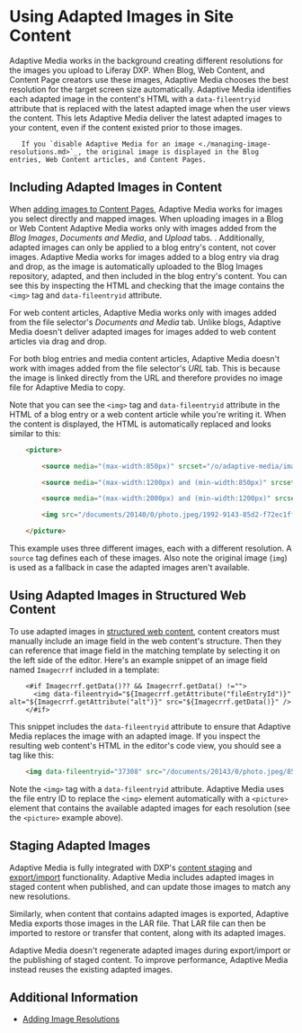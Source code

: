 # Using Adapted Images in Site Content

Adaptive Media works in the background creating different resolutions for the images you upload to Liferay DXP. When Blog, Web Content, and Content Page creators use these images, Adaptive Media chooses the best resolution for the target screen size automatically. Adaptive Media identifies each adapted image in the content's HTML with a `data-fileentryid` attribute that is replaced with the latest adapted image when the user views the content. This lets Adaptive Media deliver the latest adapted images to your content, even if the content existed prior to those images.

```note::
   If you `disable Adaptive Media for an image <./managing-image-resolutions.md>`_, the original image is displayed in the Blog entries, Web Content articles, and Content Pages.
```

## Including Adapted Images in Content

When [adding images to Content Pages](../../../../site-building/creating-pages/building-and-managing-content-pages/configuring-elements-on-content-pages.md), Adaptive Media works for images you select directly and mapped images. When uploading images in a Blog or Web Content Adaptive Media works only with images added from the _Blog Images_, _Documents and Media_, and _Upload_ tabs. . Additionally, adapted images can only be applied to a blog entry's content, not cover images. Adaptive Media works for images added to a blog entry via drag and drop, as the image is automatically uploaded to the Blog Images repository, adapted, and then included in the blog entry's content. You can see this by inspecting the HTML and checking that the image contains the `<img>` tag and `data-fileentryid` attribute.

For web content articles, Adaptive Media works only with images added from the file selector's _Documents and Media_ tab. Unlike blogs, Adaptive Media doesn't deliver adapted images for images added to web content articles via drag and drop.

For both blog entries and media content articles, Adaptive Media doesn't work with images added from the file selector's *URL* tab. This is because the image is linked directly from the URL and therefore provides no image file for Adaptive Media to copy.

Note that you can see the `<img>` tag and `data-fileentryid` attribute in the HTML of a blog entry or a web content article while you're writing it. When the content is displayed, the HTML is automatically replaced and looks similar to this:

```html
    <picture>

        <source media="(max-width:850px)" srcset="/o/adaptive-media/image/44147/med/photo.jpeg">

        <source media="(max-width:1200px) and (min-width:850px)" srcset="/o/adaptive-media/image/44147/hd/photo.jpeg">

        <source media="(max-width:2000px) and (min-width:1200px)" srcset="/o/adaptive-media/image/44147/ultra-hd/photo.jpeg">

        <img src="/documents/20140/0/photo.jpeg/1992-9143-85d2-f72ec1ff77a0">

    </picture>
```

This example uses three different images, each with a different resolution. A `source` tag defines each of these images. Also note the original image (`img`) is used as a fallback in case the adapted images aren't available.

## Using Adapted Images in Structured Web Content

To use adapted images in [structured web content](../../../web-content/web-content-structures/creating-structures.md), content creators must manually include an image field in the web content's structure. Then they can reference that image field in the matching template by selecting it on the left side of the editor. Here's an example snippet of an image field named `Imagecrrf` included in a template:

```markup
    <#if Imagecrrf.getData()?? && Imagecrrf.getData() !="">
      <img data-fileentryid="${Imagecrrf.getAttribute("fileEntryId")}" alt="${Imagecrrf.getAttribute("alt")}" src="${Imagecrrf.getData()}" />
    </#if>
```

This snippet includes the `data-fileentryid` attribute to ensure that Adaptive Media replaces the image with an adapted image. If you inspect the resulting web content's HTML in the editor's code view, you should see a tag like this:

```html
    <img data-fileentryid="37308" src="/documents/20143/0/photo.jpeg/85140258-1c9d-89b8-4e45-d79d5e262318?t=1518425" />
```

Note the `<img>` tag with a `data-fileentryid` attribute. Adaptive Media uses the file entry ID to replace the `<img>` element automatically with a `<picture>` element that contains the available adapted images for each resolution (see the `<picture>` example above).

## Staging Adapted Images

Adaptive Media is fully integrated with DXP's [content staging](/dxp/latest/en/content_authoring_and_management.html) and [export/import](../../../../site-building/building-sites/importing-exporting-pages-and-content.md) functionality. Adaptive Media includes adapted images in staged content when published, and can update those images to match any new resolutions.

Similarly, when content that contains adapted images is exported, Adaptive Media exports those images in the LAR file. That LAR file can then be imported to restore or transfer that content, along with its adapted images.

Adaptive Media doesn't regenerate adapted images during export/import or the publishing of staged content. To improve performance, Adaptive Media instead reuses the existing adapted images.

## Additional Information

* [Adding Image Resolutions](./adding-image-resolutions.md)
